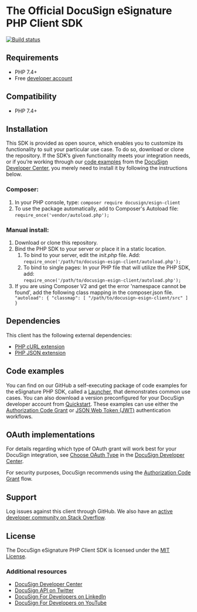 # The Official DocuSign eSignature PHP Client SDK

[![Build status][travis-image]][travis-url]

## Requirements
*   PHP 7.4+
*   Free [developer account](https://go.docusign.com/sandbox/productshot/?elqCampaignId=16531)

## Compatibility
*   PHP 7.4+

## Installation
This SDK is provided as open source, which enables you to customize its functionality to suit your particular use case. To do so, download or clone the repository. If the SDK’s given functionality meets your integration needs, or if you’re working through our [code examples](https://developers.docusign.com/docs/esign-rest-api/how-to/) from the [DocuSign Developer Center](https://developers.docusign.com/), you merely need to install it by following the instructions below.

### Composer:
1. In your PHP console, type: `composer require docusign/esign-client`
2. To use the package automatically, add to Composer's Autoload file: 
`require_once('vendor/autoload.php');`

### Manual install:

<ol>
   <li>Download or clone this repository.</li>
   <li>Bind the PHP SDK to your server or place it in a static location.
       <ol style="list-style-type: lower-alpha simple">
           <li>To bind to your server, edit the <em>init.php</em> file. Add:<br>
               <code>require_once('/path/to/docusign-esign-client/autoload.php');</code></li>
           <li>To bind to single pages: In your PHP file that will utilize the PHP SDK, add:<br>
                <code>require_once('/path/to/docusign-esign-client/autoload.php');</code></li>
       </ol>
   </li>
   <li>If you are using Composer V2 and get the error 'namespace cannot be found', add the following class mapping in the composer.json file.</li>
      <code>"autoload": { "classmap": [ "/path/to/docusign-esign-client/src" ] }</code></li>
</ol>

## Dependencies
This client has the following external dependencies:
*   [PHP cURL extension](https://www.php.net/manual/en/intro.curl.php)
*   [PHP JSON extension](https://php.net/manual/en/book.json.php)

## Code examples
You can find on our GitHub a self-executing package of code examples for the eSignature PHP SDK, called a [Launcher](https://github.com/docusign/code-examples-php/blob/master/README.md), that demonstrates common use cases. You can also download a version preconfigured for your DocuSign developer account from [Quickstart](https://developers.docusign.com/docs/esign-rest-api/quickstart/). These examples can use either the [Authorization Code Grant](https://developers.docusign.com/esign-rest-api/guides/authentication/oauth2-code-grant) or [JSON Web Token (JWT)](https://developers.docusign.com/esign-rest-api/guides/authentication/oauth2-jsonwebtoken) authentication workflows.

## OAuth implementations
For details regarding which type of OAuth grant will work best for your DocuSign integration, see [Choose OAuth Type](https://developers.docusign.com/platform/auth/choose/) in the [DocuSign Developer Center](https://developers.docusign.com/).

For security purposes, DocuSign recommends using the [Authorization Code Grant](https://developers.docusign.com/esign-rest-api/guides/authentication/oauth2-code-grant) flow.

## Support
Log issues against this client through GitHub. We also have an [active developer community on Stack Overflow](https://stackoverflow.com/questions/tagged/docusignapi).

## License
The DocuSign eSignature PHP Client SDK is licensed under the [MIT License](https://github.com/docusign/docusign-php-client/blob/master/LICENSE).

### Additional resources
*   [DocuSign Developer Center](https://developers.docusign.com/)
*   [DocuSign API on Twitter](https://twitter.com/docusignapi)
*   [DocuSign For Developers on LinkedIn](https://www.linkedin.com/showcase/docusign-for-developers/)
*   [DocuSign For Developers on YouTube](https://www.youtube.com/channel/UCJSJ2kMs_qeQotmw4-lX2NQ)

[travis-image]: https://img.shields.io/travis/docusign/docusign-php-client.svg?style=flat
[travis-url]: https://travis-ci.org/docusign/docusign-php-client
